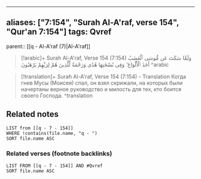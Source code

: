 
---
aliases: ["7:154", "Surah Al-A'raf, verse 154", "Qur'an 7:154"]
tags: Qvref
---

parent:: [[q - Al-A'raf (7)|Al-A'raf]]

> [!arabic]+ Surah Al-A'raf, Verse 154 (7:154)
> <span class="quran-arabic">وَلَمَّا سَكَتَ عَن مُّوسَى ٱلْغَضَبُ أَخَذَ ٱلْأَلْوَاحَ ۖ وَفِى نُسْخَتِهَا هُدًى وَرَحْمَةٌ لِّلَّذِينَ هُمْ لِرَبِّهِمْ يَرْهَبُونَ</span>
^arabic

> [!translation]+ Surah Al-A'raf, Verse 154 (7:154) - Translation
> Когда гнев Мусы (Моисея) спал, он взял скрижали, на которых были начертаны верное руководство и милость для тех, кто боится своего Господа.
^translation



## Related notes
```dataview
LIST from [[q - 7 - 154]]
WHERE !contains(file.name, "q - ")
SORT file.name ASC
```

### Related verses (footnote backlinks)
```dataview
LIST FROM [[q - 7 - 154]] AND #Qvref
SORT file.name ASC
```

